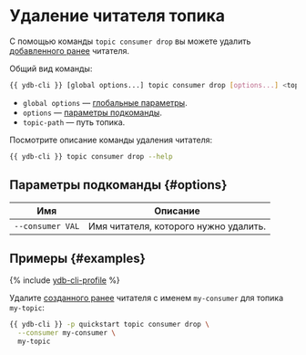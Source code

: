 # Удаление читателя топика

С помощью команды `topic consumer drop` вы можете удалить [добавленного ранее](topic-consumer-add.md) читателя.

Общий вид команды:

```bash
{{ ydb-cli }} [global options...] topic consumer drop [options...] <topic-path>
```

* `global options` — [глобальные параметры](commands/global-options.md).
* `options` — [параметры подкоманды](#options).
* `topic-path` — путь топика.

Посмотрите описание команды удаления читателя:

```bash
{{ ydb-cli }} topic consumer drop --help
```

## Параметры подкоманды {#options}

Имя | Описание
---|---
`--consumer VAL` | Имя читателя, которого нужно удалить.

## Примеры {#examples}

{% include [ydb-cli-profile](../../_includes/ydb-cli-profile.md) %}

Удалите [созданного ранее](#consumer-add) читателя с именем `my-consumer` для топика `my-topic`:

```bash
{{ ydb-cli }} -p quickstart topic consumer drop \
  --consumer my-consumer \
  my-topic
```
